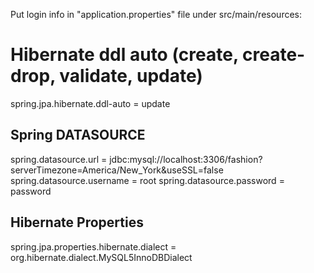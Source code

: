 Put login info in "application.properties" file under src/main/resources:

# Hibernate ddl auto (create, create-drop, validate, update)
spring.jpa.hibernate.ddl-auto = update

## Spring DATASOURCE
spring.datasource.url = jdbc:mysql://localhost:3306/fashion?serverTimezone=America/New_York&useSSL=false
spring.datasource.username = root
spring.datasource.password = password


## Hibernate Properties
spring.jpa.properties.hibernate.dialect = org.hibernate.dialect.MySQL5InnoDBDialect
